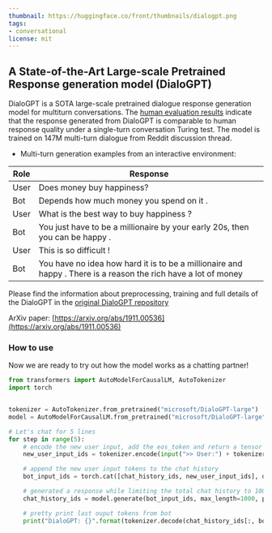 ```yaml
---
thumbnail: https://huggingface.co/front/thumbnails/dialogpt.png
tags:
- conversational
license: mit
---
```


## A State-of-the-Art Large-scale Pretrained Response generation model (DialoGPT)

DialoGPT is a SOTA large-scale pretrained dialogue response generation model for multiturn conversations. 
The [human evaluation results](https://github.com/dreasysnail/Dialogpt_dev#human-evaluation) indicate that the response generated from DialoGPT is comparable to human response quality under a single-turn conversation Turing test.
The model is trained on 147M multi-turn dialogue from Reddit discussion thread. 

* Multi-turn generation examples from an interactive environment:

|Role | Response |
|---------|--------|
|User | Does money buy happiness? |
| Bot |  Depends how much money you spend on it .|
|User | What is the best way to buy happiness ? |
| Bot | You just have to be a millionaire by your early 20s, then you can be happy . |
|User |This is so difficult ! |
| Bot | You have no idea how hard it is to be a millionaire and happy . There is a reason the rich have a lot of money |

Please find the information about preprocessing, training and full details of the DialoGPT in the [original DialoGPT repository](https://github.com/microsoft/DialoGPT)

ArXiv paper: [https://arxiv.org/abs/1911.00536](https://arxiv.org/abs/1911.00536)

### How to use

Now we are ready to try out how the model works as a chatting partner!

```python
from transformers import AutoModelForCausalLM, AutoTokenizer
import torch


tokenizer = AutoTokenizer.from_pretrained("microsoft/DialoGPT-large")
model = AutoModelForCausalLM.from_pretrained("microsoft/DialoGPT-large")

# Let's chat for 5 lines
for step in range(5):
	# encode the new user input, add the eos_token and return a tensor in Pytorch
	new_user_input_ids = tokenizer.encode(input(">> User:") + tokenizer.eos_token, return_tensors='pt')

	# append the new user input tokens to the chat history
	bot_input_ids = torch.cat([chat_history_ids, new_user_input_ids], dim=-1) if step > 0 else new_user_input_ids

	# generated a response while limiting the total chat history to 1000 tokens, 
	chat_history_ids = model.generate(bot_input_ids, max_length=1000, pad_token_id=tokenizer.eos_token_id)

	# pretty print last ouput tokens from bot
	print("DialoGPT: {}".format(tokenizer.decode(chat_history_ids[:, bot_input_ids.shape[-1]:][0], skip_special_tokens=True)))
```
